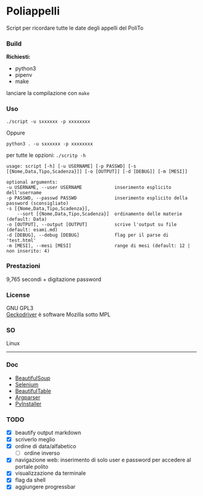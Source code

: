 # Poliappelli

Script per ricordare tutte le date degli appelli del PoliTo

### Build

**Richiesti:**

-   python3
-   pipenv
-   make

lanciare la compilazione con `make`

### Uso

    ./script -u sxxxxxx -p xxxxxxxx

Oppure 

    python3 . -u sxxxxxx -p xxxxxxxx

per tutte le opzioni: `./scritp -h`
```
usage: script [-h] [-u USERNAME] [-p PASSWD] [-s [{Nome,Data,Tipo,Scadenza}]] [-o [OUTPUT]] [-d [DEBUG]] [-m [MESI]]

optional arguments:
-u USERNAME, --user USERNAME            inserimento esplicito dell'username
-p PASSWD, --passwd PASSWD              inserimento esplicito della password (sconsigliato)
-s [{Nome,Data,Tipo,Scadenza}],  
    --sort [{Nome,Data,Tipo,Scadenza}]  ordinamento delle materie (default: Data)
-o [OUTPUT], --output [OUTPUT]          scrive l'output su file (default: esami.md)
-d [DEBUG], --debug [DEBUG]             flag per il parse di 'test.html'
-m [MESI], --mesi [MESI]                range di mesi (default: 12 | non inserito: 4)
```

### Prestazioni

 9,765 secondi + digitazione password


### License

GNU GPL3  
[Geckodriver](https://github.com/mozilla/geckodriver) è software Mozilla sotto MPL

### SO

Linux

--- 

### Doc

-   [BeautifulSoup](https://www.crummy.com/software/BeautifulSoup/bs4/doc/)
-   [Selenium](https://selenium-python.readthedocs.io/)
-   [BeautifulTable](https://beautifultable.readthedocs.io/en/latest/index.html)
-   [Argparser](https://docs.python.org/3.6/library/argparse.html#module-argparse)
-   [PyInstaller](https://pyinstaller.readthedocs.io/en/stable/)


### TODO

-   [x] beautify output markdown
-   [x] scriverlo meglio
-   [x] ordine di data/alfabetico
    -   [ ] ordine inverso
-   [x] navigazione web: inserimento di solo user e password per accedere al portale polito
-   [x] visualizzazione da terminale
-   [x] flag da shell
-   [x] aggiungere progressbar
